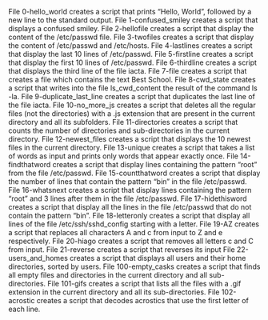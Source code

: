 File 0-hello_world creates a script that prints “Hello, World”, followed by a new line to the standard output.
File 1-confused_smiley creates a script that displays a confused smiley.
File 2-hellofile creates a script that display the content of the /etc/passwd file.
File 3-twofiles creates a script that display the content of /etc/passwd and /etc/hosts.
File 4-lastlines creates a script that display the last 10 lines of /etc/passwd.
File 5-firstline creates a script that display the first 10 lines of /etc/passwd.
File 6-thirdline creates a script that displays the third line of the file iacta.
File 7-file creates a script that creates a file which contains the text Best School.
File 8-cwd_state creates a script that writes into the file ls_cwd_content the result of the command ls -la.
File 9-duplicate_last_line creates a script that duplicates the last line of the file iacta.
File 10-no_more_js creates a script that deletes all the regular files (not the directories) with a .js extension that are present in the current directory and all its subfolders.
File 11-directories creates  a script that counts the number of directories and sub-directories in the current directory.
File 12-newest_files creates a script that displays the 10 newest files in the current directory.
File 13-unique creates a script that takes a list of words as input and prints only words that appear exactly once.
File 14-findthatword creates a script that display lines containing the pattern “root” from the file /etc/passwd.
File 15-countthatword creates a script that display the number of lines that contain the pattern “bin” in the file /etc/passwd.
File 16-whatsnext creates a script that display lines containing the pattern “root” and 3 lines after them in the file /etc/passwd.
File 17-hidethisword creates a script that display all the lines in the file /etc/passwd that do not contain the pattern “bin”.
File 18-letteronly creates a script that display all lines of the file /etc/ssh/sshd_config starting with a letter.
File 19-AZ creates a script that replaces all characters A and c from input to Z and e respectively.
File 20-hiago creates a script that removes all letters c and C from input.
File 21-reverse creates a script that reverses its input
File 22-users_and_homes creates a script that displays all users and their home directories, sorted by users.
File 100-empty_casks creates a script that finds all empty files and directories in the current directory and all sub-directories.
File 101-gifs creates a script that lists all the files with a .gif extension in the current directory and all its sub-directories.
File 102-acrostic creates a script that decodes acrostics that use the first letter of each line.
